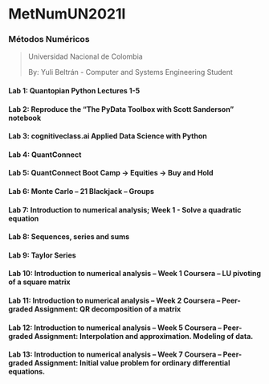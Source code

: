# MetNumUN2021I
### Métodos Numéricos
> Universidad Nacional de Colombia
>
> By: Yuli Beltrán - Computer and Systems Engineering Student

#### Lab 1:  Quantopian Python Lectures 1-5
#### Lab 2:  Reproduce the “The PyData Toolbox with Scott Sanderson” notebook
#### Lab 3:  cognitiveclass.ai Applied Data Science with Python
#### Lab 4: QuantConnect
#### Lab 5:  QuantConnect Boot Camp -> Equities -> Buy and Hold
#### Lab 6:  Monte Carlo – 21 Blackjack – Groups
#### Lab 7:  Introduction to numerical analysis; Week 1 - Solve a quadratic equation
#### Lab 8:  Sequences, series and sums
#### Lab 9:  Taylor Series
#### Lab 10: Introduction to numerical analysis – Week 1 Coursera – LU pivoting of a square matrix
#### Lab 11: Introduction to numerical analysis – Week 2 Coursera – Peer-graded Assignment: QR decomposition of a matrix
#### Lab 12: Introduction to numerical analysis – Week 5 Coursera – Peer-graded Assignment: Interpolation and approximation. Modeling of data.
#### Lab 13: Introduction to numerical analysis – Week 7 Coursera – Peer-graded Assignment: Initial value problem for ordinary differential equations.
